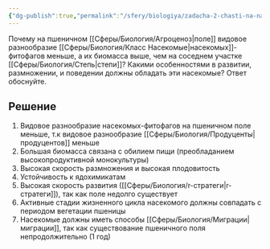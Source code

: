 ```yaml
---
{"dg-publish":true,"permalink":"/sfery/biologiya/zadacha-2-chasti-na-nasekomyh-pshenichnogo-polya-i-stepi/","tags":["Экология"]}
---
```


Почему на пшеничном [[Сферы/Биология/Агроценоз\|поле]] видовое разнообразие [[Сферы/Биология/Класс Насекомые\|насекомых]]-фитофагов меньше, а их биомасса выше, чем на соседнем участке [[Сферы/Биология/Степь\|степи]]? Какими особенностями в развитии, размножении, и поведении должны обладать эти насекомые? Ответ обоснуйте.
## Решение 
1. Видовое разнообразие насекомых-фитофагов на пшеничном поле меньше, т.к видовое разнообразие [[Сферы/Биология/Продуценты\|продуцентов]] меньше 
2. Большая биомасса связана с обилием пищи (преобладанием высокопродуктивной монокультуры) 
3. Высокая скорость размножения и высокая плодовитость
4. Устойчивость к ядохимикатам 
5. Высокая скорость развития ([[Сферы/Биология/r-стратеги\|r-стратеги]]), так как поле недолго существует 
6. Активные стадии жизненного цикла насекомого должны совпадать с периодом вегетации пшеницы
7. Насекомые должны иметь способы [[Сферы/Биология/Миграции\|миграции]], так как существование пшеничного поля непродолжительно (1 год)